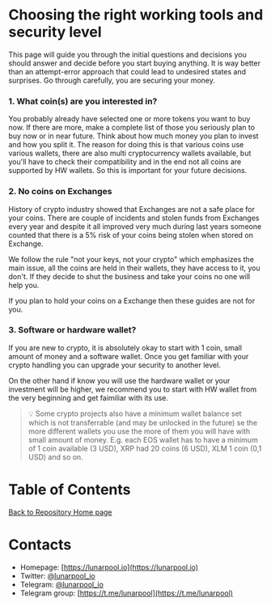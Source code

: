 # Choosing the right working tools and security level
This page will guide you through the initial questions and decisions you should answer and decide before you start buying anything. It is way better than an attempt-error approach that could lead to undesired states and surprises. Go through carefully, you are securing your money.

### 1. What coin(s) are you interested in?

You probably already have selected one or more tokens you want to buy now. If there are more, make a complete list of those you seriously plan to buy now or in near future. Think about how much money you plan to invest and how you split it.
The reason for doing this is that various coins use various wallets, there are also multi cryptocurrency wallets available, but you'll have to check their compatibility and in the end not all coins are supported by HW wallets. So this is important for your future decisions.

### 2. No coins on Exchanges

History of crypto industry showed that Exchanges are not a safe place for your coins. There are couple of incidents and stolen funds from Exchanges every year and despite it all improved very much during last years someone counted that there is a 5% risk of your coins being stolen when stored on Exchange.

We follow the rule "not your keys, not your crypto" which emphasizes the main issue, all the coins are held in their wallets, they have access to it, you don't. If they decide to shut the business and take your coins no one will help you.

If you plan to hold your coins on a Exchange then these guides are not for you.

### 3. Software or hardware wallet?

If you are new to crypto, it is absolutely okay to start with 1 coin, small amount of money and a software wallet. Once you get familiar with your crypto handling you can upgrade your security to another level.

On the other hand if know you will use the hardware wallet or your investment will be higher, we recommend you to start with HW wallet from the very beginning and get faimiliar with its use.

> :bulb: Some crypto projects also have a minimum wallet balance set which is not transferrable (and may be unlocked in the future) se the more different wallets you use the more of them you will have with small amount of money. E.g. each EOS wallet has to have a minimum of 1 coin available (3 USD), XRP had 20 coins (6 USD), XLM 1 coin (0,1 USD) and so on.

# Table of Contents

[Back to Repository Home page](../README.md)

# Contacts

* Homepage: [https://lunarpool.io](https://lunarpool.io)
* Twitter: [@lunarpool_io](https://twitter.com/lunarpool_io)
* Telegram: [@lunarpool_io](https://t.me/lunarpool_io)
* Telegram group: [https://t.me/lunarpool](https://t.me/lunarpool)
